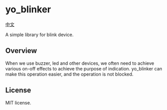 # yo_blinker
[中文](README_cn.md)

A simple library for blink device.

## Overview
When we use buzzer, led and other devices, we often need to achieve various on-off effects to achieve the purpose of indication. yo_blinker can make this operation easier, and the operation is not blocked.

## License
MIT license.

